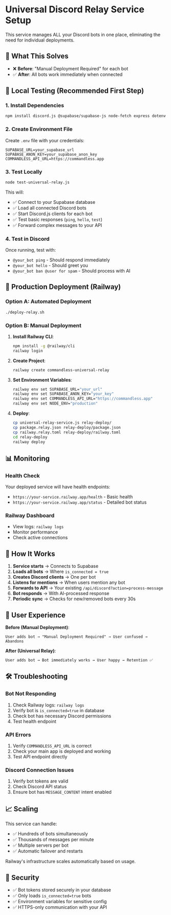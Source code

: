 # Universal Discord Relay Service Setup

This service manages ALL your Discord bots in one place, eliminating the need for individual deployments.

## 🎯 What This Solves

- ❌ **Before**: "Manual Deployment Required" for each bot
- ✅ **After**: All bots work immediately when connected

## 🧪 Local Testing (Recommended First Step)

### 1. Install Dependencies
```bash
npm install discord.js @supabase/supabase-js node-fetch express dotenv
```

### 2. Create Environment File
Create `.env` file with your credentials:
```env
SUPABASE_URL=your_supabase_url
SUPABASE_ANON_KEY=your_supabase_anon_key
COMMANDLESS_API_URL=https://commandless.app
```

### 3. Test Locally
```bash
node test-universal-relay.js
```

This will:
- ✅ Connect to your Supabase database
- ✅ Load all connected Discord bots
- ✅ Start Discord.js clients for each bot
- ✅ Test basic responses (`ping`, `hello`, `test`)
- ✅ Forward complex messages to your API

### 4. Test in Discord
Once running, test with:
- `@your_bot ping` - Should respond immediately
- `@your_bot hello` - Should greet you
- `@your_bot ban @user for spam` - Should process with AI

## 🚀 Production Deployment (Railway)

### Option A: Automated Deployment
```bash
./deploy-relay.sh
```

### Option B: Manual Deployment

1. **Install Railway CLI**:
   ```bash
   npm install -g @railway/cli
   railway login
   ```

2. **Create Project**:
   ```bash
   railway create commandless-universal-relay
   ```

3. **Set Environment Variables**:
   ```bash
   railway env set SUPABASE_URL="your_url"
   railway env set SUPABASE_ANON_KEY="your_key"
   railway env set COMMANDLESS_API_URL="https://commandless.app"
   railway env set NODE_ENV="production"
   ```

4. **Deploy**:
   ```bash
   cp universal-relay-service.js relay-deploy/
   cp package.relay.json relay-deploy/package.json
   cp railway.relay.toml relay-deploy/railway.toml
   cd relay-deploy
   railway deploy
   ```

## 📊 Monitoring

### Health Check
Your deployed service will have health endpoints:
- `https://your-service.railway.app/health` - Basic health
- `https://your-service.railway.app/status` - Detailed bot status

### Railway Dashboard
- View logs: `railway logs`
- Monitor performance
- Check active connections

## 🔄 How It Works

1. **Service starts** → Connects to Supabase
2. **Loads all bots** → Where `is_connected = true`
3. **Creates Discord clients** → One per bot
4. **Listens for mentions** → When users mention any bot
5. **Forwards to API** → Your existing `/api/discord?action=process-message`
6. **Bot responds** → With AI-processed response
7. **Periodic sync** → Checks for new/removed bots every 30s

## 🎉 User Experience

**Before (Manual Deployment)**:
```
User adds bot → "Manual Deployment Required" → User confused → Abandons
```

**After (Universal Relay)**:
```
User adds bot → Bot immediately works → User happy → Retention ✅
```

## 🛠️ Troubleshooting

### Bot Not Responding
1. Check Railway logs: `railway logs`
2. Verify bot is `is_connected=true` in database
3. Check bot has necessary Discord permissions
4. Test health endpoint

### API Errors
1. Verify `COMMANDLESS_API_URL` is correct
2. Check your main app is deployed and working
3. Test API endpoint directly

### Discord Connection Issues
1. Verify bot tokens are valid
2. Check Discord API status
3. Ensure bot has `MESSAGE_CONTENT` intent enabled

## 📈 Scaling

This service can handle:
- ✅ Hundreds of bots simultaneously
- ✅ Thousands of messages per minute
- ✅ Multiple servers per bot
- ✅ Automatic failover and restarts

Railway's infrastructure scales automatically based on usage.

## 🔐 Security

- ✅ Bot tokens stored securely in your database
- ✅ Only loads `is_connected=true` bots
- ✅ Environment variables for sensitive config
- ✅ HTTPS-only communication with your API 